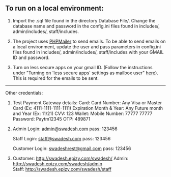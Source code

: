 To run on a local environment:
----------------------------------------------------------------------
1.	Import the .sql file found in the directory Database File/.
Change the database name and password in the config.ini files found in includes/, admin/includes/, staff/includes.

2.	The project uses [PHPMailer](https://github.com/PHPMailer/PHPMailer) to send emails. 
To be able to send emails on a local environment, update the user and pass parameters in config.ini files found in includes/, admin/includes/, staff/includes with your GMAIL ID and password.

3. Turn on less secure apps on your gmail ID. (Follow the instructions under "Turning on 'less secure apps' settings as mailbox user" [here](https://hotter.io/docs/email-accounts/secure-app-gmail/)). This is required for the emails to be sent.
----------------------------------------------------------------------
Other credentials:

1.	Test Payment Gateway details:
	Card:
		Card Number:	Any Visa or Master Card (Ex: 4111-1111-1111-1111)
		Expiration Month & Year:	Any Future month and Year (Ex: 11/21)
		CVV:	123
	Wallet:
		Mobile Number:	77777 77777
		Password:	Paytm12345
		OTP:	489871

2.	Admin Login:
	admin@swadesh.com
	pass: 123456

	Staff Login:
	staff@swadesh.com
	pass: 123456

	Customer Login:
	swadeshrest@gmail.com
	pass: 123456

3. 	Customer:	http://swadesh.epizy.com/swadesh/
	Admin:	http://swadesh.epizy.com/swadesh/admin	
	Staff:	http://swadesh.epizy.com/swadesh/staff
